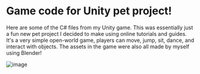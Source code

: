 # Game code for Unity pet project!

Here are some of the C# files from my Unity game.
This was essentially just a fun new pet project I decided to make using online tutorials and guides. It's a very simple open-world game, players can move, jump, sit, dance, and interact with objects.
The assets in the game were also all made by myself using Blender!

![image](https://github.com/user-attachments/assets/c562c9a4-8388-47ed-a44a-63fe71389d9c)
